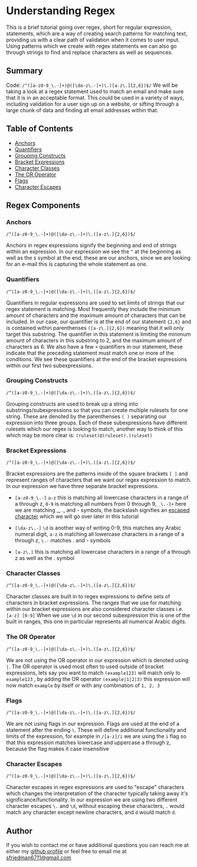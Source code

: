 # Understanding Regex

This is a brief tutorial going over regex, short for regular expression, statements, which are a way of creating search patterns for matching text, providing us with a clear path of validation when it comes to user input. Using patterns which we create with regex statements we can also go through strings to find and replace characters as well as sequences.

## Summary
Code: `/^([a-z0-9_\.-]+)@([\da-z\.-]+)\.([a-z\.]{2,6})$/`
We will be taking a look at a regex statement used to match an email and make sure that it is in an acceptable format. This could be used in a variety of ways, including validation for a user sign up on a website, or sifting through a large chunk of data and finding all email addresses within that.

## Table of Contents

- [Anchors](#anchors)
- [Quantifiers](#quantifiers)
- [Grouping Constructs](#grouping-constructs)
- [Bracket Expressions](#bracket-expressions)
- [Character Classes](#character-classes)
- [The OR Operator](#the-or-operator)
- [Flags](#flags)
- [Character Escapes](#character-escapes)

## Regex Components

### Anchors
`/^([a-z0-9_\.-]+)@([\da-z\.-]+)\.([a-z\.]{2,6})$/`

Anchors in regex expressions signify the beginning and end of strings within an expression. In our expression we see the `^` at the beginning as well as the `$` symbol at the end, these are our anchors, since we are looking for an e-mail this is capturing the whole statement as one.

### Quantifiers
`/^([a-z0-9_\.-]+)@([\da-z\.-]+)\.([a-z\.]{2,6})$/`

Quantifiers in regular expressions are used to set limits of strings that our regex statement is matching. Most frequently they include the minimum amount of characters and the maximum amount of characters that can be included. In our case, our quantifier is at the end of our statement `{2,6}` and is contained within parenthenses `([a-z\.]{2,6})` meaning that it will only target this substring. The quantifier in this statement is limiting the minimum amount of characters in this substring to 2, and the maximum amount of characters as 6. We also have a few `+` quantifiers in our statement, these indicate that the preceding statement must match one or more of the conditions. We see these quantifiers at the end of the bracket expressions within our first two subexpressions. 

### Grouping Constructs
`/^([a-z0-9_\.-]+)@([\da-z\.-]+)\.([a-z\.]{2,6})$/`

Grouping constructs are used to break up a string into substrings/subexpressions so that you can create multiple rulesets for one string. These are denoted by the parenthenses `( )` separating our expression into three groups. Each of these subexpressions have different rulesets which our regex is looking to match, another way to think of this which may be more clear is: `(ruleset)@(ruleset).(ruleset)` 

### Bracket Expressions
`/^([a-z0-9_\.-]+)@([\da-z\.-]+)\.([a-z\.]{2,6})$/`

Bracket expressions are the patterns inside of the square brackets `[ ]` and represent ranges of characters that we want our regex expression to match. In our expression we have three separate bracket expressions.
- `[a-z0-9_\.-]`
 `a-z` this is matching all lowercase characters in a range of a through z, `0-9` is matching all numbers from 0 through 9, `_\.-]+` here we are matching _, ., and - symbols, the backslash signifies an [escaped character](#character-escapes) which we will go over later in this tutorial

- `[\da-z\.-]`
`\d` is another way of writing 0-9, this matches any Arabic numeral digit, `a-z` is matching all lowercase characters in a range of a through z, `\.-` matches . and - symbols 
- `[a-z\.]`
this is matching all lowercase characters in a range of a through z as well as the . symbol

### Character Classes
`/^([a-z0-9_\.-]+)@([\da-z\.-]+)\.([a-z\.]{2,6})$/`

Character classes are built in to regex expressions to define sets of characters in bracket expressions. The ranges that we use for matching within our bracket expressions are also considered character classes i.e. `[a-z] [0-9]`
When we use `\d` in our second subexpression this is one of the built in ranges, this one in particular represents all numerical Arabic digits. 

### The OR Operator
`/^([a-z0-9_\.-]+)@([\da-z\.-]+)\.([a-z\.]{2,6})$/`

We are not using the OR operator in our expression which is denoted using `|`. The OR operator is used most often to used outside of bracket expressions, lets say you want to match `(example123)` will match only to `example123` , by adding the OR operator `(example|1|2|3)` this expression will now match `example` by itself or with any combination of `1, 2, 3` 


### Flags
`/^([a-z0-9_\.-]+)@([\da-z\.-]+)\.([a-z\.]{2,6})$/`

We are not using flags in our expression. Flags are used at the end of a statement after the ending `\`. These will define additional functionality and limits of the expression, for example in `/[a-z]/i` we are using the `i` flag so that this expression matches lowercase and uppercase a through z, because the flag makes it case insensitive

### Character Escapes
`/^([a-z0-9_\.-]+)@([\da-z\.-]+)\.([a-z\.]{2,6})$/`

Character escapes in regex expressions are used to "escape" characters which changes the interpretation of the character typically taking away it's significance/functionality. In our expression we are using two different character escapes `\.` and `\d`, without escaping these characters, `.` would match any character except newline characters, and `d` would match `d`. 

## Author

If you wish to contact me or have additional questions you can reach me at either my [github profile](https://github.com/reverofsuturb) or feel free to email me at [sfriedman6711@gmail.com](mailto:sfriedman6711@gmail.com)
